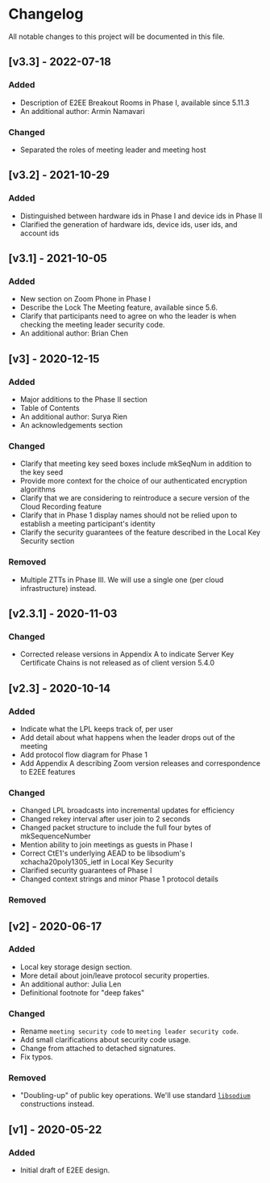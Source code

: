 # Changelog
All notable changes to this project will be documented in this file.

## [v3.3] - 2022-07-18
### Added
- Description of E2EE Breakout Rooms in Phase I, available since 5.11.3
- An additional author: Armin Namavari
### Changed
- Separated the roles of meeting leader and meeting host

## [v3.2] - 2021-10-29
### Added
- Distinguished between hardware ids in Phase I and device ids in Phase II
- Clarified the generation of hardware ids, device ids, user ids, and account ids

## [v3.1] - 2021-10-05
### Added
- New section on Zoom Phone in Phase I
- Describe the Lock The Meeting feature, available since 5.6.
- Clarify that participants need to agree on who the leader is when checking the meeting leader security code.
- An additional author: Brian Chen

## [v3] - 2020-12-15
### Added
- Major additions to the Phase II section
- Table of Contents
- An additional author: Surya Rien
- An acknowledgements section
### Changed
- Clarify that meeting key seed boxes include mkSeqNum in addition to the key seed
- Provide more context for the choice of our authenticated encryption algorithms
- Clarify that we are considering to reintroduce a secure version of the Cloud Recording feature
- Clarify that in Phase 1 display names should not be relied upon to establish a meeting participant's identity
- Clarify the security guarantees of the feature described in the Local Key Security section
### Removed
- Multiple ZTTs in Phase III. We will use a single one (per cloud infrastructure) instead.

## [v2.3.1] - 2020-11-03
### Changed
- Corrected release versions in Appendix A to indicate Server Key Certificate Chains is not released
  as of client version 5.4.0

## [v2.3] - 2020-10-14
### Added
- Indicate what the LPL keeps track of, per user
- Add detail about what happens when the leader drops out of the meeting
- Add protocol flow diagram for Phase 1
- Add Appendix A describing Zoom version releases and correspondence to E2EE features

### Changed
- Changed LPL broadcasts into incremental updates for efficiency
- Changed rekey interval after user join to 2 seconds
- Changed packet structure to include the full four bytes of mkSequenceNumber
- Mention ability to join meetings as guests in Phase I
- Correct CtE1's underlying AEAD to be libsodium's xchacha20poly1305_ietf in Local Key Security
- Clarified security guarantees of Phase I
- Changed context strings and minor Phase 1 protocol details

### Removed

## [v2] - 2020-06-17
### Added
- Local key storage design section.
- More detail about join/leave protocol security properties.
- An additional author: Julia Len
- Definitional footnote for "deep fakes"

### Changed
- Rename `meeting security code` to `meeting leader security code`.
- Add small clarifications about security code usage.
- Change from attached to detached signatures.
- Fix typos.

### Removed
- "Doubling-up" of public key operations. We'll use standard [`libsodium`](https://github.com/jedisct1/libsodium) constructions instead.

## [v1] - 2020-05-22
### Added
- Initial draft of E2EE design.
